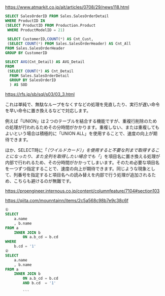 
https://www.atmarkit.co.jp/ait/articles/0708/29/news118.html
```sql
SELECT SalesOrderID FROM Sales.SalesOrderDetail
WHERE ProductID IN 
(SELECT ProductID FROM Production.Product
 WHERE ProductModelID = 21)
 
 SELECT CustomerID,COUNT(*) AS Cnt_Cust,
 (SELECT COUNT(*) FROM Sales.SalesOrderHeader) AS Cnt_All
FROM Sales.SalesOrderHeader
GROUP BY CustomerID

SELECT AVG(Cnt_Detail) AS AVG_Detail
FROM
 (SELECT COUNT(*) AS Cnt_Detail
  FROM Sales.SalesOrderDetail
  GROUP BY SalesOrderID
  ) AS SOD
```

https://rfs.jp/sb/sql/s03/03_3.html




これは単純で、無駄なループをなくすなどの処理を見直したり、実行が遅い命令を早い命令に置き換えるなどで対応します。

例えば「UNION」は２つのテーブルを結合する機能ですが、重複行削除のための処理が行われるためその分時間がかかります。重複しない、または重複してもよいという場合は積極的に「UNION ALL」を使用することで、速度の向上が期待できます。

ほか、SELECT時に「*（ワイルドカード）」を使用すると不要な列まで取得することになったり、また全列を取得したい場合でも「*」を項目名に置き換える処理が内部で行われるため、その分時間がかかってしまいます。そのため必要な項目名を一つずつ指定することで、速度の向上が期待できます。同じような現象として、列番号を指定すると項目名への読み替えを内部で行う処理が追加されるため、こちらも避けるのが無難です。

https://proengineer.internous.co.jp/content/columnfeature/7104#section103



https://qiita.com/mounntainn/items/2c5a568c98b7e9c38c6f
```SQL
①
SELECT
    a.name
    , b.name
FROM a
    INNER JOIN b
        ON a.b_cd = b.cd
WHERE 
    b.cd = '1'
②
SELECT
    a.name
    , b.name
FROM a
    INNER JOIN b
        ON a.b_cd = b.cd
        AND b.cd  = '1'
        
        ```
